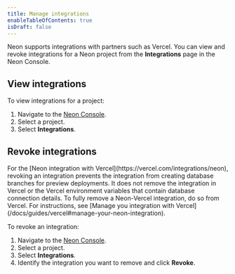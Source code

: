 ```yaml
---
title: Manage integrations
enableTableOfContents: true
isDraft: false
---
```


Neon supports integrations with partners such as Vercel. You can view and revoke integrations for a Neon project from the **Integrations** page in the Neon Console.

## View integrations

To view integrations for a project:

1. Navigate to the [Neon Console](https://console.neon.tech).
1. Select a project.
1. Select **Integrations**.

## Revoke integrations

<Admonition type="note">
For the [Neon integration with Vercel](https://vercel.com/integrations/neon), revoking an integration prevents the integration from creating database branches for preview deployments. It does not remove the integration in Vercel or the Vercel environment variables that contain database connection details. To fully remove a Neon-Vercel integration, do so from Vercel. For instructions, see [Manage you integration with Vercel](/docs/guides/vercel#manage-your-neon-integration).
</Admonition>

To revoke an integration:

1. Navigate to the [Neon Console](https://console.neon.tech).
1. Select a project.
1. Select **Integrations**.
1. Identify the integration you want to remove and click **Revoke**.
